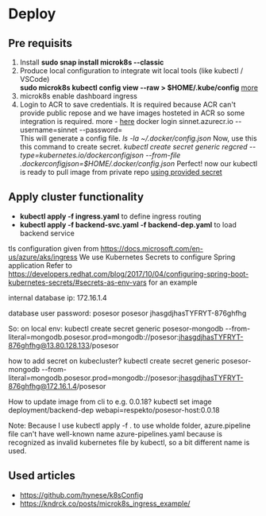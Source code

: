 # Deploy

## Pre requisits

1. Install **sudo snap install microk8s --classic**
1. Produce local configuration to integrate wit local tools (like kubectl / VSCode)  
   **sudo microk8s kubectl config view --raw > $HOME/.kube/config** [more](https://github.com/ubuntu/microk8s)
1. microk8s enable dashboard ingress
1. Login to ACR to save credentials. It is required because ACR can't provide public repose and we have images hosteted in ACR
   so some integration is required.
   more - [here](https://kubernetes.io/docs/tasks/configure-pod-container/pull-image-private-registry/)
   docker login sinnet.azurecr.io --username=sinnet --password=<Access key>  
   This will generate a config file.
   *ls -la ~/.docker/config.json*
   Now, use this this command to create secret.
   *kubectl create secret generic regcred --type=kubernetes.io/dockerconfigjson --from-file .dockerconfigjson=$HOME/.docker/config.json*
   Perfect! now our kubectl is ready to pull image from private repo [using provided secret](https://kubernetes.io/docs/tasks/configure-pod-container/pull-image-private-registry/#registry-secret-existing-credentials)



## Apply cluster functionality

- **kubectl apply -f ingress.yaml** to define ingress routing
- **kubectl apply -f backend-svc.yaml -f backend-dep.yaml** to load backend service

tls configuration given from https://docs.microsoft.com/en-us/azure/aks/ingress
We use Kubernetes Secrets to configure Spring application Refer to https://developers.redhat.com/blog/2017/10/04/configuring-spring-boot-kubernetes-secrets/#secrets-as-env-vars for an example

internal database ip: 172.16.1.4

database user password: posesor posesor jhasgdjhasTYFRYT-876ghfhg

So: on local env: kubectl create secret generic posesor-mongodb --from-literal=mongodb.posesor.prod=mongodb://posesor:jhasgdjhasTYFRYT-876ghfhg@13.80.128.133/posesor

how to add secret on kubecluster? kubectl create secret generic posesor-mongodb --from-literal=mongodb.posesor.prod=mongodb://posesor:jhasgdjhasTYFRYT-876ghfhg@172.16.1.4/posesor

How to update image from cli to e.g. 0.0.18? kubectl set image deployment/backend-dep webapi=respekto/posesor-host:0.0.18

Note: Because I use kubectl apply -f . to use wholde folder, azure.pipeline file can't have well-known name azure-pipelines.yaml because is recognized as invalid kubernetes file by kubectl, so a bit different name is used.


## Used articles

* https://github.com/hynese/k8sConfig
* https://kndrck.co/posts/microk8s_ingress_example/
